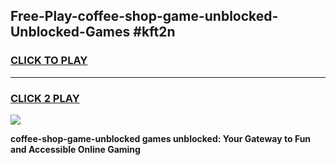 
## Free-Play-coffee-shop-game-unblocked-Unblocked-Games #kft2n
<h3>
<a href="https://news.freeplayer.one?title=coffee-shop-game-unblocked&ref=8M">CLICK TO PLAY</a></h3>
<hr>

<h3>
<a href="https://news.freeplayer.one?title=coffee-shop-game-unblocked&ref=8M">CLICK 2 PLAY</a>
  
</h3>

<a href="https://news.freeplayer.one?title=coffee-shop-game-unblocked&ref=8M"><img src="https://clearcache.store/games.png"></a>


**coffee-shop-game-unblocked games unblocked: Your Gateway to Fun and Accessible Online Gaming**
